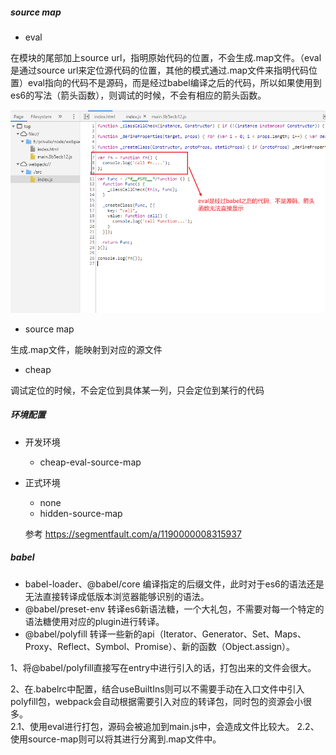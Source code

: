 ##### source map
+ eval <br/>

在模块的尾部加上source url，指明原始代码的位置，不会生成.map文件。（eval是通过source url来定位源代码的位置，其他的模式通过.map文件来指明代码位置）eval指向的代码不是源码，而是经过babel编译之后的代码，所以如果使用到es6的写法（箭头函数），则调试的时候，不会有相应的箭头函数。

![](https://github.com/1415757704/fe-framework/blob/master/%E5%89%8D%E7%AB%AF%E5%B7%A5%E7%A8%8B%E5%AE%9E%E8%B7%B5/webpack/eval.png?raw=true)

+ source map  

生成.map文件，能映射到对应的源文件

+ cheap

调试定位的时候，不会定位到具体某一列，只会定位到某行的代码

##### 环境配置
+ 开发环境
  * cheap-eval-source-map
+ 正式环境
  * none
  * hidden-source-map  
  
  参考
  https://segmentfault.com/a/1190000008315937

##### babel
+ babel-loader、@babel/core
编译指定的后缀文件，此时对于es6的语法还是无法直接转译成低版本浏览器能够识别的语法。
+ @babel/preset-env
转译es6新语法糖，一个大礼包，不需要对每一个特定的语法糖使用对应的plugin进行转译。
+ @babel/polyfill
转译一些新的api（Iterator、Generator、Set、Maps、Proxy、Reflect、Symbol、Promise）、新的函数（Object.assign）。  

1、将@babel/polyfill直接写在entry中进行引入的话，打包出来的文件会很大。  

2、在.babelrc中配置，结合useBuiltIns则可以不需要手动在入口文件中引入polyfill包，webpack会自动根据需要引入对应的转译包，同时包的资源会小很多。  
2.1、使用eval进行打包，源码会被追加到main.js中，会造成文件比较大。
2.2、使用source-map则可以将其进行分离到.map文件中。
